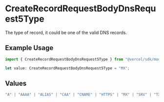 # CreateRecordRequestBodyDnsRequest5Type

The type of record, it could be one of the valid DNS records.

## Example Usage

```typescript
import { CreateRecordRequestBodyDnsRequest5Type } from "@vercel/sdk/models/operations/createrecord.js";

let value: CreateRecordRequestBodyDnsRequest5Type = "MX";
```

## Values

```typescript
"A" | "AAAA" | "ALIAS" | "CAA" | "CNAME" | "HTTPS" | "MX" | "SRV" | "TXT" | "NS"
```